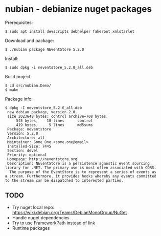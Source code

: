# nubian - debianize nuget packages

Prerequisites:

```
$ sudo apt install devscripts debhelper fakeroot xmlstarlet
```

Download and package:
```
$ ./nubian package NEventStore 5.2.0
```
Install:
```
$ sudo dpkg -i neventstore_5.2.0_all.deb
```
Build project:
```
$ cd src/nubian.Demo/
$ make
```

Package info:
```
$ dpkg -I neventstore_5.2.0_all.deb
 new debian package, version 2.0.
 size 2023648 bytes: control archive=708 bytes.
     545 bytes,    10 lines      control
     419 bytes,     5 lines      md5sums
 Package: neventstore
 Version: 5.2.0
 Architecture: all
 Maintainer: Some One <some.one@email>
 Installed-Size: 7445
 Section: devel
 Priority: optional
 Homepage: http://neventstore.org
 Description: NEventStore is a persistence agnostic event sourcing library for .NET. The primary use is most often associated with CQRS.
  The purpose of the EventStore is to represent a series of events as a stream. Furthermore, it provides hooks whereby any events committed to the stream can be dispatched to interested parties.
```

## TODO

* Try nuget local repo: https://wiki.debian.org/Teams/DebianMonoGroup/NuGet
* Handle nuget dependencies
* Try to use FrameworkPath instead of link
* Runtime packages
